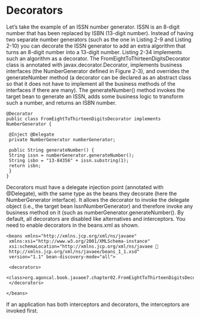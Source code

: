 Decorators
=====
Let’s take the example of an ISSN number generator. ISSN is an 8-digit number that has been replaced by ISBN 
(13-digit number). Instead of having two separate number generators (such as the one in Listing 2-9 and Listing 2-10) 
you can decorate the ISSN generator to add an extra algorithm that turns an 8-digit number into a 13-digit number. 
Listing 2-34 implements such an algorithm as a decorator. The FromEightToThirteenDigitsDecorator class is 
annotated with javax.decorator.Decorator, implements business interfaces (the NumberGenerator defined in 
Figure 2-3), and overrides the generateNumber method (a decorator can be declared as an abstract class so that it does 
not have to implement all the business methods of the interfaces if there are many). The generateNumber() method 
invokes the target bean to generate an ISSN, adds some business logic to transform such a number, and returns an 
ISBN number.

```
@Decorator
public class FromEightToThirteenDigitsDecorator implements NumberGenerator {
 
 @Inject @Delegate
 private NumberGenerator numberGenerator;
 
 public String generateNumber() {
 String issn = numberGenerator.generateNumber();
 String isbn = "13-84356" + issn.substring(1);
 return isbn;
 }
}
```
Decorators must have a delegate injection point (annotated with @Delegate), with the same type as the beans 
they decorate (here the NumberGenerator interface). It allows the decorator to invoke the delegate object (i.e., the 
target bean IssnNumberGenerator) and therefore invoke any business method on it (such as 
numberGenerator.generateNumber().
By default, all decorators are disabled like alternatives and interceptors. You need to enable decorators in the 
beans.xml as shown.
```
<beans xmlns="http://xmlns.jcp.org/xml/ns/javaee"
 xmlns:xsi="http://www.w3.org/2001/XMLSchema-instance"
 xsi:schemaLocation="http://xmlns.jcp.org/xml/ns/javaee 
 http://xmlns.jcp.org/xml/ns/javaee/beans_1_1.xsd"
 version="1.1" bean-discovery-mode="all">
 
 <decorators>
 <class>org.agoncal.book.javaee7.chapter02.FromEightToThirteenDigitsDecorator</class>
 </decorators>
 
</beans>
```
If an application has both interceptors and decorators, the interceptors are invoked first.

